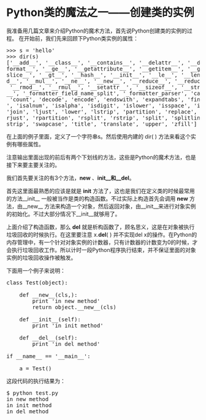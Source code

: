 Python类的魔法之一——创建类的实例
=======

我准备用几篇文章来介绍Python的魔术方法，首先说Python创建类的实例的过程。
在开始前，我们先来回顾下Python类实例的属性：

<pre class="prettyprint linenums">
>>> s = 'hello'  
>>> dir(s)  
['__add__', '__class__', '__contains__', '__delattr__', '__doc__', '__eq__', '__  
format__', '__ge__', '__getattribute__', '__getitem__', '__getnewargs__', '__get  
slice__', '__gt__', '__hash__', '__init__', '__le__', '__len__', '__lt__', '__mo  
d__', '__mul__', '__ne__', '__new__', '__reduce__', '__reduce_ex__', '__repr__',  
 '__rmod__', '__rmul__', '__setattr__', '__sizeof__', '__str__', '__subclasshook  
__', '_formatter_field_name_split', '_formatter_parser', 'capitalize', 'center',  
 'count', 'decode', 'encode', 'endswith', 'expandtabs', 'find', 'format', 'index  
', 'isalnum', 'isalpha', 'isdigit', 'islower', 'isspace', 'istitle', 'isupper',  
'join', 'ljust', 'lower', 'lstrip', 'partition', 'replace', 'rfind', 'rindex', '  
rjust', 'rpartition', 'rsplit', 'rstrip', 'split', 'splitlines', 'startswith', '  
strip', 'swapcase', 'title', 'translate', 'upper', 'zfill']  
</pre>

在上面的例子里面，定义了一个字符串s。然后使用内建的 dir( ) 方法来看这个实例有哪些属性。

注意输出里面出现的前后有两个下划线的方法，这些是Python的魔术方法，也是接下来要主要关注的。

我们首先要关注的有3个方法，__new__ 、__init__和__del__。

首先这里面最熟悉的应该是就是 __init__ 方法了，这也是我们在定义类的时候最常用的方法__init__ 一般被当作是类的构造函数。不过实际上构造首先会调用 __new__ 方法，由__new__ 方法来构造一个对象，然后返回对象，由__init__来进行对象实例的初始化。不过大部分情况下__init__就够用了。

上面介绍了构造函数，那么 __del__ 就是析构函数了，顾名思义，这是在对象被执行垃圾回收的时候执行。在这里要注意 x.__del__( ) 并不实现del x的操作。在Python的内存管理中，有一个针对对象实例的计数器，只有计数器的计数变为0的时候，才会执行垃圾回收工作。所以计时一段Python程序执行结束，并不保证里面的对象实例的垃圾回收操作被触发。

下面用一个例子来说明：

<pre class="prettyprint linenums">
class Test(object):  
  
    def __new__(cls,):  
        print 'in new method'  
        return object.__new__(cls)  
  
    def __init__(self):  
        print 'in init method'  
  
    def __del__(self):  
        print 'in del method'  
  
if __name__ == '__main__':  
  
    a = Test()
</pre>
这段代码的执行结果为：
<pre class="prettyprint linenums">
$ python test.py
in new method  
in init method  
in del method  
</pre>